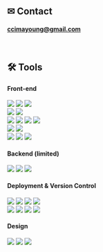 
<!-- ![Anurag's GitHub stats](https://github-readme-stats.vercel.app/api?username=ccimayoung&show_icons=true&theme=radical) -->

## ✉ Contact
#### ccimayoung@gmail.com
<br/>

## 🛠 Tools
#### Front-end

<p>
  <img src="https://img.shields.io/badge/TypeScript-3178C6?style=for-the-badge&logo=TypeScript&logoColor=ffffff">
    <img src="https://img.shields.io/badge/JavaScript-F7DF1E?style=for-the-badge&logo=JavaScript&logoColor=ffffff">
  <img src="https://img.shields.io/badge/react-282C34?style=for-the-badge&logo=react&logoColor=61DAFB">
  
  <br>

  <img src="https://img.shields.io/badge/Three.js-9FEF00?style=for-the-badge&logo=Three.js&logoColor=000000">
     <img src="https://img.shields.io/badge/Cannon.js-A5915F?style=for-the-badge&logo=Cannon.js&logoColor=white">
    <br>
<img src="https://img.shields.io/badge/-Storybook-FF4785?style=for-the-badge&logo=storybook&logoColor=white">
     <img src="https://img.shields.io/badge/Emotion-F6A7AA?style=for-the-badge&logo=Emotion&logoColor=white">
<img src="https://img.shields.io/badge/styled--components-DB7093?style=for-the-badge&logo=styled-components&logoColor=white">
<img src="https://img.shields.io/badge/tailwindcss-%2338B2AC.svg?style=for-the-badge&logo=tailwind-css&logoColor=white">
        <br>
  <img src="https://img.shields.io/badge/-React%20Query-FF4154?style=for-the-badge&logo=react%20query&logoColor=white">
    <img src="https://img.shields.io/badge/Recoil-2E77BC?style=for-the-badge&logo=Recoil&logoColor=white">
<br>
  <img src="https://img.shields.io/badge/Axios-39477F?style=for-the-badge&logo=Axios&logoColor=white">
 <img src="https://img.shields.io/badge/WebSocket-C93CD7?style=for-the-badge&logo=WebSocket&logoColor=white">
<img src="https://img.shields.io/badge/SSE-FFB71B?style=for-the-badge&logo=SSE&logoColor=ffffff">
 <br/></p>

 #### Backend (limited)
 <p>
  <img src="https://img.shields.io/badge/node.js-6DA55F?style=for-the-badge&logo=node.js&logoColor=white">
 <img src="https://img.shields.io/badge/express.js-%23404d59.svg?style=for-the-badge&logo=express&logoColor=%2361DAFB">
<img src="https://img.shields.io/badge/MongoDB-%234ea94b.svg?style=for-the-badge&logo=mongodb&logoColor=white">
   <p/>
 
 #### Deployment & Version Control
 <p>
   <img src="https://img.shields.io/badge/Electron-191970?style=for-the-badge&logo=Electron&logoColor=white">
 <img src="https://img.shields.io/badge/PWA-5A0FC8?style=for-the-badge&logo=PWA&logoColor=white">
   <img src ="https://img.shields.io/badge/vite-%23646CFF.svg?style=for-the-badge&logo=vite&logoColor=white">
   <img src ="https://img.shields.io/badge/webpack-%238DD6F9.svg?style=for-the-badge&logo=webpack&logoColor=black">
    <br/>
   <img src="https://img.shields.io/badge/GitHub%20Actions-232F3E?style=for-the-badge&logo=GitHubActions&logoColor=2088FF"/>
  <img src="https://img.shields.io/badge/github-%23121011.svg?style=for-the-badge&logo=github&logoColor=white">
 <img src="https://img.shields.io/badge/AWS-%23FF9900.svg?style=for-the-badge&logo=amazon-aws&logoColor=white">
 <img src="https://img.shields.io/badge/Google%20Drive-4285F4?style=for-the-badge&logo=googledrive&logoColor=white">
 <br> <p/>
 
 
 #### Design
 <p>
    <img src="https://img.shields.io/badge/Blender-F5792A?style=for-the-badge&logo=Blender&logoColor=ffffff">
        <img src="https://img.shields.io/badge/Photoshop-31A8FF?style=for-the-badge&logo=Photoshop&logoColor=ffffff">
            <img src="https://img.shields.io/badge/Figma-F24E1E?style=for-the-badge&logo=Figma&logoColor=ffffff">

</p>
<!--
**ccimayoung/ccimayoung** is a ✨ _special_ ✨ repository because its `README.md` (this file) appears on your GitHub profile.

Here are some ideas to get you started:

- 🔭 I’m currently working on ...
- 🌱 I’m currently learning ...
- 👯 I’m looking to collaborate on ...
- 🤔 I’m looking for help with ...
- 💬 Ask me about ...
- 📫 How to reach me: ...
- 😄 Pronouns: ...
- ⚡ Fun fact: ...
-->
